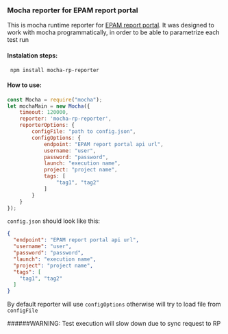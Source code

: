 ### Mocha reporter for EPAM report portal
This is mocha runtime reporter for [EPAM report portal](https://github.com/reportportal/reportportal).
It was designed to work with mocha programmatically, in order to be able to parametrize each test run
#### Instalation steps:

` npm install mocha-rp-reporter`

#### How to use:

```javascript
const Mocha = require("mocha");
let mochaMain = new Mocha({
    timeout: 120000,
    reporter: 'mocha-rp-reporter',
    reporterOptions: {
        configFile: "path to config.json",
        configOptions: {
            endpoint: "EPAM report portal api url",
            username: "user",
            password: "password",
            launch: "execution name",
            project: "project name",
            tags: [
                "tag1", "tag2"
            ]
        }                        
    }
});
```
`config.json` should look like this:
```json
{
  "endpoint": "EPAM report portal api url",
  "username": "user",
  "password": "password",
  "launch": "execution name",
  "project": "project name",
  "tags": [
    "tag1", "tag2"
  ]
}
```
By default reporter will use `configOptions` otherwise will try to load file from `configFile`

######WARNING: Test execution will slow down due to sync request to RP 





